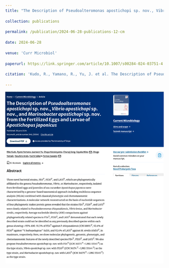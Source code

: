 ```yaml
---
title: "The Description of Pseudoalteromonas apostichopi sp. nov., Vibrio apostichopi sp. nov., and Marinobacter apostichopi sp. nov. from the Fertilized Eggs and Larvae of Apostichopus japonicus"

collection: publications

permalink: /publication/2024-06-28-publications-12-cm

date: 2024-06-28

venue: 'Curr Microbiol'

paperurl: https://link.springer.com/article/10.1007/s00284-024-03751-4

citation: 'Kudo, R., Yamano, R., Yu, J. et al. The Description of Pseudoalteromonas apostichopi sp. nov., Vibrio apostichopi sp. nov., and Marinobacter apostichopi sp. nov. from the Fertilized Eggs and Larvae of Apostichopus japonicus. Curr Microbiol 81, 246 (2024). https://doi.org/10.1007/s00284-024-03751-4'

---
```


<!-- Text -->

<img src="/images/pub-screencut/pub12.png"  align=center />
